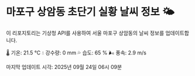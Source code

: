 
# 마포구 상암동 초단기 실황 날씨 정보 🌤️

이 리포지토리는 기상청 API를 사용하여 서울 마포구 상암동의 날씨 정보를 업데이트합니다. 

🌡️ 기온: 21.5 ℃
💧 강수량: 0 mm
💦 습도: 65 %
🌬️ 풍속: 2.9 m/s

마지막 업데이트 시각: 2025년 09월 24일 06시 09분    
